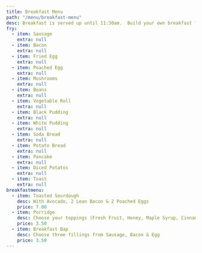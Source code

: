 ```yaml
---
title: Breakfast Menu
path: "/menu/breakfast-menu"
desc: Breakfast is served up until 11:30am.  Build your own breakfast fry.
fry:
  - item: Sausage
    extra: null
  - item: Bacon
    extra: null
  - item: Fried Egg
    extra: null
  - item: Poached Egg
    extra: null
  - item: Mushrooms
    extra: null
  - item: Beans
    extra: null
  - item: Vegetable Roll
    extra: null
  - item: Black Pudding
    extra: null
  - item: White Pudding
    extra: null
  - item: Soda Bread
    extra: null
  - item: Potato Bread
    extra: null
  - item: Pancake
    extra: null
  - item: Diced Potatos
    extra: null
  - item: Toast
    extra: null
breakfastmenu:
  - item: Toasted Sourdough
    desc: With Avocado, 2 Lean Bacon & 2 Poached Eggs
    price: 7.00
  - item: Porridge
    desc: Choose your toppings (Fresh Fruit, Honey, Maple Syrup, Cinnamon).  Add Roasted Nuts & Toasted Sunflower Seeds for 50p
    price: 3.50
  - item: Breakfast Bap
    desc: Choose three fillings from Sausage, Bacon & Egg
    price: 3.50
---
```

